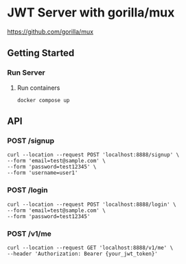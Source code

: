 # JWT Server with gorilla/mux
https://github.com/gorilla/mux 

## Getting Started
### Run Server
1. Run containers
    ```shell
    docker compose up
    ```

## API
### POST /signup
```shell
curl --location --request POST 'localhost:8888/signup' \
--form 'email=test@sample.com' \
--form 'password=test12345' \
--form 'username=user1'
```

### POST /login
```shell
curl --location --request POST 'localhost:8888/login' \
--form 'email=test@sample.com' \
--form 'password=test12345'

```

### POST /v1/me
```shell
curl --location --request GET 'localhost:8888/v1/me' \
--header 'Authorization: Bearer {your_jwt_token}'
```
